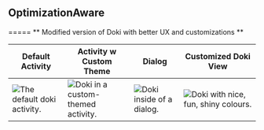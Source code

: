 ## OptimizationAware
=====
** Modified version of Doki with better UX and customizations **

| Default Activity | Activity w Custom Theme | Dialog                                  | Customized Doki View |
|------------------|-------------------------|-----------------------------------------|----------------------|
| ![The default doki activity.](https://github.com/DoubleDotLabs/doki/raw/main/art/1.png) | ![Doki in a custom-themed activity.](https://github.com/DoubleDotLabs/doki/raw/main/art/2.png) | ![Doki inside of a dialog.](https://github.com/DoubleDotLabs/doki/raw/main/art/3.png) | ![Doki with nice, fun, shiny colours.](https://github.com/DoubleDotLabs/doki/raw/main/art/4.png) |